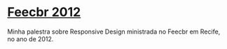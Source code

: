 [Feecbr 2012](http://www.pinceladasdaweb.com.br/talks/feecbr2012/)
======

Minha palestra sobre Responsive Design ministrada no Feecbr em Recife, no ano de 2012.